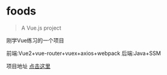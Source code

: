 # foods

> A Vue.js project

刚学Vue练习的一个项目

前端:Vue2+vue-router+vuex+axios+webpack
后端:Java+SSM

项目地址 [点击这里](http://139.199.6.108)

